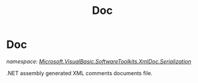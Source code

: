 ﻿---
title: Doc
---

# Doc
_namespace: [Microsoft.VisualBasic.SoftwareToolkits.XmlDoc.Serialization](N-Microsoft.VisualBasic.SoftwareToolkits.XmlDoc.Serialization.html)_

.NET assembly generated XML comments documents file.




